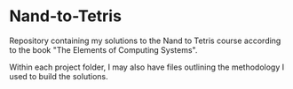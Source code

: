 # Nand-to-Tetris
Repository containing my solutions to the Nand to Tetris course according to the book "The Elements of Computing Systems".

Within each project folder, I may also have files outlining the methodology I used to build the solutions.
